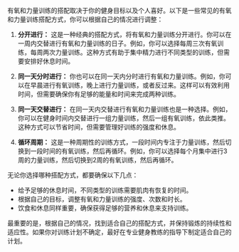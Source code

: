 有氧和力量训练的搭配取决于你的健身目标以及个人喜好。以下是一些常见的有氧和力量训练搭配方式，你可以根据自己的情况进行调整：

1. **分开进行：** 这是一种经典的搭配方式，将有氧和力量训练分开进行。你可以在一周内交替进行有氧和力量训练的日子。例如，你可以选择每周三次有氧训练，每周两次力量训练。这种方式有助于集中精力进行不同类型的训练，但需要安排好休息时间。

2. **同一天分时进行：** 你也可以在同一天内分时进行有氧和力量训练。例如，你可以在早晨进行有氧训练，晚上进行力量训练，或者反过来。这样可以有效利用时间，但需要确保你有足够的能量和时间来完成两种训练。

3. **同一天交替进行：** 在同一天内交替进行有氧和力量训练也是一种选择。例如，你可以在健身时间内交替进行一组力量训练，然后一组有氧训练，依此类推。这种方式可以节省时间，但需要管理好训练的强度和休息。

4. **循环周期：** 这是一种周期性的训练方式，一段时间内专注于力量训练，然后切换到一段时间的有氧训练，然后再循环。例如，你可以选择每个月集中进行3周的力量训练，然后切换到2周的有氧训练，然后再循环。

无论你选择哪种搭配方式，都要确保以下几点：

- 给予足够的休息时间，不同类型的训练需要肌肉有恢复的时间。
- 根据自己的目标，调整有氧和力量训练的强度、次数和时长。
- 饮食和休息同样重要，确保获得足够的营养和休息来支持训练。

最重要的是，根据自己的情况，找到适合自己的搭配方式，并保持锻炼的持续性和适应性。如果你对训练计划不确定，最好在专业健身教练的指导下制定适合自己的计划。